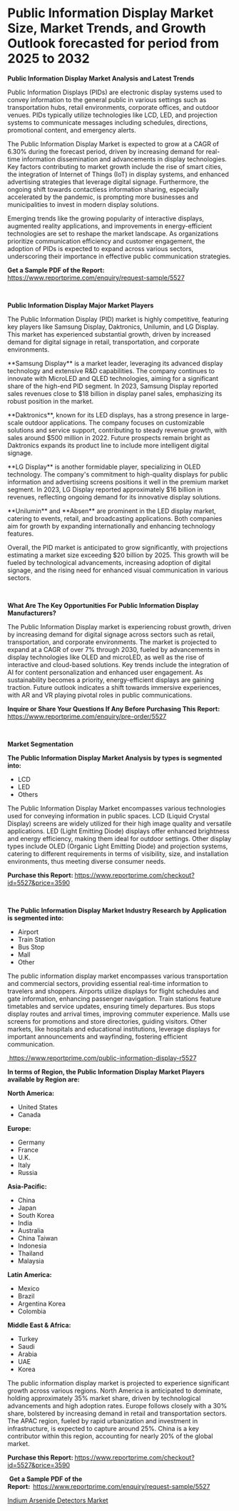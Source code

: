 <p><h1>Public Information Display Market Size, Market Trends, and Growth Outlook forecasted for period from 2025 to 2032</h1></p><p><strong>Public Information Display Market Analysis and Latest Trends</strong></p>
<p><p>Public Information Displays (PIDs) are electronic display systems used to convey information to the general public in various settings such as transportation hubs, retail environments, corporate offices, and outdoor venues. PIDs typically utilize technologies like LCD, LED, and projection systems to communicate messages including schedules, directions, promotional content, and emergency alerts.</p><p>The Public Information Display Market is expected to grow at a CAGR of 6.30% during the forecast period, driven by increasing demand for real-time information dissemination and advancements in display technologies. Key factors contributing to market growth include the rise of smart cities, the integration of Internet of Things (IoT) in display systems, and enhanced advertising strategies that leverage digital signage. Furthermore, the ongoing shift towards contactless information sharing, especially accelerated by the pandemic, is prompting more businesses and municipalities to invest in modern display solutions. </p><p>Emerging trends like the growing popularity of interactive displays, augmented reality applications, and improvements in energy-efficient technologies are set to reshape the market landscape. As organizations prioritize communication efficiency and customer engagement, the adoption of PIDs is expected to expand across various sectors, underscoring their importance in effective public communication strategies.</p></p>
<p><strong>Get a Sample PDF of the Report:&nbsp;</strong> <a href="https://www.reportprime.com/enquiry/request-sample/5527?utm_campaign=3225&utm_medium=2&utm_source=Github&utm_content=ia&utm_term=19032025&utm_id=public-information-display">https://www.reportprime.com/enquiry/request-sample/5527</a></p>
<p>&nbsp;</p>
<p><strong>Public Information Display Major Market Players</strong></p>
<p><p>The Public Information Display (PID) market is highly competitive, featuring key players like Samsung Display, Daktronics, Unilumin, and LG Display. This market has experienced substantial growth, driven by increased demand for digital signage in retail, transportation, and corporate environments.</p><p>**Samsung Display** is a market leader, leveraging its advanced display technology and extensive R&D capabilities. The company continues to innovate with MicroLED and QLED technologies, aiming for a significant share of the high-end PID segment. In 2023, Samsung Display reported sales revenues close to $18 billion in display panel sales, emphasizing its robust position in the market.</p><p>**Daktronics**, known for its LED displays, has a strong presence in large-scale outdoor applications. The company focuses on customizable solutions and service support, contributing to steady revenue growth, with sales around $500 million in 2022. Future prospects remain bright as Daktronics expands its product line to include more intelligent digital signage.</p><p>**LG Display** is another formidable player, specializing in OLED technology. The company's commitment to high-quality displays for public information and advertising screens positions it well in the premium market segment. In 2023, LG Display reported approximately $16 billion in revenues, reflecting ongoing demand for its innovative display solutions.</p><p>**Unilumin** and **Absen** are prominent in the LED display market, catering to events, retail, and broadcasting applications. Both companies aim for growth by expanding internationally and enhancing technology features.</p><p>Overall, the PID market is anticipated to grow significantly, with projections estimating a market size exceeding $20 billion by 2025. This growth will be fueled by technological advancements, increasing adoption of digital signage, and the rising need for enhanced visual communication in various sectors.</p></p>
<p>&nbsp;</p>
<p><strong>What Are The Key Opportunities For Public Information Display Manufacturers?</strong></p>
<p><p>The Public Information Display market is experiencing robust growth, driven by increasing demand for digital signage across sectors such as retail, transportation, and corporate environments. The market is projected to expand at a CAGR of over 7% through 2030, fueled by advancements in display technologies like OLED and microLED, as well as the rise of interactive and cloud-based solutions. Key trends include the integration of AI for content personalization and enhanced user engagement. As sustainability becomes a priority, energy-efficient displays are gaining traction. Future outlook indicates a shift towards immersive experiences, with AR and VR playing pivotal roles in public communications.</p></p>
<p><strong>Inquire or Share Your Questions If Any Before Purchasing This Report:</strong> <a href="https://www.reportprime.com/enquiry/pre-order/5527?utm_campaign=3225&utm_medium=2&utm_source=Github&utm_content=ia&utm_term=19032025&utm_id=public-information-display">https://www.reportprime.com/enquiry/pre-order/5527</a></p>
<p>&nbsp;</p>
<p><strong>Market Segmentation</strong></p>
<p><strong>The Public Information Display Market Analysis by types is segmented into:</strong></p>
<p><ul><li>LCD</li><li>LED</li><li>Others</li></ul></p>
<p><p>The Public Information Display Market encompasses various technologies used for conveying information in public spaces. LCD (Liquid Crystal Display) screens are widely utilized for their high image quality and versatile applications. LED (Light Emitting Diode) displays offer enhanced brightness and energy efficiency, making them ideal for outdoor settings. Other display types include OLED (Organic Light Emitting Diode) and projection systems, catering to different requirements in terms of visibility, size, and installation environments, thus meeting diverse consumer needs.</p></p>
<p><strong>Purchase this Report:&nbsp;</strong><a href="https://www.reportprime.com/checkout?id=5527&price=3590&utm_campaign=3225&utm_medium=2&utm_source=Github&utm_content=ia&utm_term=19032025&utm_id=public-information-display">https://www.reportprime.com/checkout?id=5527&price=3590</a></p>
<p>&nbsp;</p>
<p><strong>The Public Information Display Market Industry Research by Application is segmented into:</strong></p>
<p><ul><li>Airport</li><li>Train Station</li><li>Bus Stop</li><li>Mall</li><li>Other</li></ul></p>
<p><p>The public information display market encompasses various transportation and commercial sectors, providing essential real-time information to travelers and shoppers. Airports utilize displays for flight schedules and gate information, enhancing passenger navigation. Train stations feature timetables and service updates, ensuring timely departures. Bus stops display routes and arrival times, improving commuter experience. Malls use screens for promotions and store directories, guiding visitors. Other markets, like hospitals and educational institutions, leverage displays for important announcements and wayfinding, fostering efficient communication.</p></p>
<p><a href="https://www.reportprime.com/public-information-display-r5527?utm_campaign=3225&utm_medium=2&utm_source=Github&utm_content=ia&utm_term=19032025&utm_id=public-information-display">&nbsp;https://www.reportprime.com/public-information-display-r5527</a></p>
<p><strong>In terms of Region, the Public Information Display Market Players available by Region are:</strong></p>
<p>
    <p> <strong> North America: </strong>
        <ul>
            <li>United States</li>
            <li>Canada</li>
        </ul>
        </p> 
    <p> <strong> Europe: </strong>
        <ul>
            <li>Germany</li>
            <li>France</li>
            <li>U.K.</li>
            <li>Italy</li>
            <li>Russia</li>
        </ul>
        </p> 
    <p> <strong> Asia-Pacific: </strong>
        <ul>
            <li>China</li>
            <li>Japan</li>
            <li>South Korea</li>
            <li>India</li>
            <li>Australia</li>
            <li>China Taiwan</li>
            <li>Indonesia</li>
            <li>Thailand</li>
            <li>Malaysia</li>
        </ul>
        </p> 
    <p> <strong> Latin America: </strong>
        <ul>
            <li>Mexico</li>
            <li>Brazil</li>
            <li>Argentina Korea</li>
            <li>Colombia</li>
        </ul>
        </p> 
    <p> <strong> Middle East & Africa: </strong>
        <ul>
            <li>Turkey</li>
            <li>Saudi</li>
            <li>Arabia</li>
            <li>UAE</li>
            <li>Korea</li>
        </ul>
    </p>
    </p>
<p><p>The public information display market is projected to experience significant growth across various regions. North America is anticipated to dominate, holding approximately 35% market share, driven by technological advancements and high adoption rates. Europe follows closely with a 30% share, bolstered by increasing demand in retail and transportation sectors. The APAC region, fueled by rapid urbanization and investment in infrastructure, is expected to capture around 25%. China is a key contributor within this region, accounting for nearly 20% of the global market.</p></p>
<p><strong>Purchase this Report: </strong><a href="https://www.reportprime.com/checkout?id=5527&price=3590&utm_campaign=3225&utm_medium=2&utm_source=Github&utm_content=ia&utm_term=19032025&utm_id=public-information-display">https://www.reportprime.com/checkout?id=5527&price=3590</a></p>
<p>&nbsp;<strong>Get a Sample PDF of the Report:&nbsp;&nbsp;</strong><a href="https://www.reportprime.com/enquiry/request-sample/5527?utm_campaign=3225&utm_medium=2&utm_source=Github&utm_content=ia&utm_term=19032025&utm_id=public-information-display">https://www.reportprime.com/enquiry/request-sample/5527</a></p>
<p><strong></strong></p>
<p><p><a href="https://github.com/rianttegang/Market-Research-Report-List-1/blob/main/indium-arsenide-detectors-market.md?utm_campaign=3225&utm_medium=2&utm_source=Github&utm_content=ia&utm_term=19032025&utm_id=public-information-display">Indium Arsenide Detectors Market</a></p></p>